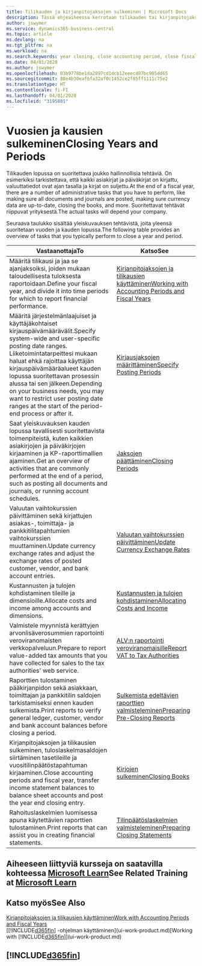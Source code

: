 ```yaml
---
title: Tilikauden ja kirjanpitojaksojen sulkeminen | Microsoft Docs
description: Tässä ohjeaiheessa kerrotaan tilikauden tai kirjanpitojakson sulkemistehtävistä, joita ovat esimerkiksi varmistaminen, että asiakirjat ja päiväkirjat on kirjattu, ja pankkitilien saldojen tarkistaminen.
author: jswymer
ms.service: dynamics365-business-central
ms.topic: article
ms.devlang: na
ms.tgt_pltfrm: na
ms.workload: na
ms.search.keywords: year closing, close accounting period, close fiscal year, bank account detailed trial balance
ms.date: 04/01/2020
ms.author: jswymer
ms.openlocfilehash: 03b9778be1da2897cd1dcb12eeecd87bc905dd65
ms.sourcegitcommit: 88e4b30eaf6fa32af0c1452ce2f85ff1111c75e2
ms.translationtype: HT
ms.contentlocale: fi-FI
ms.lasthandoff: 04/01/2020
ms.locfileid: "3195801"
---
```

# <a name="closing-years-and-periods"></a><span data-ttu-id="8e662-103">Vuosien ja kausien sulkeminen</span><span class="sxs-lookup"><span data-stu-id="8e662-103">Closing Years and Periods</span></span>

<span data-ttu-id="8e662-104">Tilikauden lopussa on suoritettava joukko hallinnollisia tehtäviä. On esimerkiksi tarkistettava, että kaikki asiakirjat ja päiväkirjat on kirjattu, valuuttatiedot ovat ajan tasalla ja kirjat on suljettu.</span><span class="sxs-lookup"><span data-stu-id="8e662-104">At the end of a fiscal year, there are a number of administrative tasks that you have to perform, like making sure all documents and journals are posted, making sure currency data are up-to-date, closing the books, and more.</span></span> <span data-ttu-id="8e662-105">Suoritettavat tehtävät riippuvat yrityksestä.</span><span class="sxs-lookup"><span data-stu-id="8e662-105">The actual tasks will depend your company.</span></span>

<span data-ttu-id="8e662-106">Seuraava taulukko sisältää yleiskuvauksen tehtävistä, joita yleensä suoritetaan vuoden ja kauden lopussa.</span><span class="sxs-lookup"><span data-stu-id="8e662-106">The following table provides an overview of tasks that you typically perform to close a year and period.</span></span>

| <span data-ttu-id="8e662-107">Vastaanottaja</span><span class="sxs-lookup"><span data-stu-id="8e662-107">To</span></span> | <span data-ttu-id="8e662-108">Katso</span><span class="sxs-lookup"><span data-stu-id="8e662-108">See</span></span> |
| --- | --- |
| <span data-ttu-id="8e662-109">Määritä tilikausi ja jaa se ajanjaksoiksi, joiden mukaan taloudellisesta tuloksesta raportoidaan.</span><span class="sxs-lookup"><span data-stu-id="8e662-109">Define your fiscal year, and divide it into time periods for which to report financial performance.</span></span> | [<span data-ttu-id="8e662-110">Kirjanpitojaksojen ja tilikausien käyttäminen</span><span class="sxs-lookup"><span data-stu-id="8e662-110">Working with Accounting Periods and Fiscal Years</span></span>](finance-accounting-periods-and-fiscal-years.md)|
| <span data-ttu-id="8e662-111">Määritä järjestelmänlaajuiset ja käyttäjäkohtaiset kirjauspäivämäärävälit.</span><span class="sxs-lookup"><span data-stu-id="8e662-111">Specify system-wide and user-specific posting date ranges.</span></span> <span data-ttu-id="8e662-112">Liiketoimintatarpeittesi mukaan haluat ehkä rajoittaa käyttäjän kirjauspäivämääräalueet kauden lopussa suoritettavan prosessin alussa tai sen jälkeen.</span><span class="sxs-lookup"><span data-stu-id="8e662-112">Depending on your business needs, you may want to restrict user posting date ranges at the start of the period-end process or after it.</span></span> |[<span data-ttu-id="8e662-113">Kirjausjaksojen määrittäminen</span><span class="sxs-lookup"><span data-stu-id="8e662-113">Specify Posting Periods</span></span>](finance-how-specify-posting-periods.md) |
| <span data-ttu-id="8e662-114">Saat yleiskuvauksen kauden lopussa tavallisesti suoritettavista toimenpiteistä, kuten kaikkien asiakirjojen ja päiväkirjojen kirjaaminen ja KP-raporttimallien ajaminen.</span><span class="sxs-lookup"><span data-stu-id="8e662-114">Get an overview of activities that are commonly performed at the end of a period, such as posting all documents and journals, or running account schedules.</span></span> |[<span data-ttu-id="8e662-115">Jaksojen päättäminen</span><span class="sxs-lookup"><span data-stu-id="8e662-115">Closing Periods</span></span>](year-how-complete-period-end-processes.md) |
| <span data-ttu-id="8e662-116">Valuutan vaihtokurssien päivittäminen sekä kirjattujen asiakas-, toimittaja- ja pankkitilitapahtumien vaihtokurssien muuttaminen.</span><span class="sxs-lookup"><span data-stu-id="8e662-116">Update currency exchange rates and adjust the exchange rates of posted customer, vendor, and bank account entries.</span></span> |[<span data-ttu-id="8e662-117">Valuutan vaihtokurssien päivittäminen</span><span class="sxs-lookup"><span data-stu-id="8e662-117">Update Currency Exchange Rates</span></span>](finance-how-update-currencies.md) |
| <span data-ttu-id="8e662-118">Kustannusten ja tulojen kohdistaminen tileille ja dimensioille.</span><span class="sxs-lookup"><span data-stu-id="8e662-118">Allocate costs and income among accounts and dimensions.</span></span> |[<span data-ttu-id="8e662-119">Kustannusten ja tulojen kohdistaminen</span><span class="sxs-lookup"><span data-stu-id="8e662-119">Allocating Costs and Income</span></span>](year-allocate-costs-income.md) |
| <span data-ttu-id="8e662-120">Valmistele myynnistä kerättyjen arvonlisäverosummien raportointi veroviranomaisten verkkopalveluun.</span><span class="sxs-lookup"><span data-stu-id="8e662-120">Prepare to report value-added tax amounts that you have collected for sales to the tax authorities' web service.</span></span> |[<span data-ttu-id="8e662-121">ALV:n raportointi veroviranomaisille</span><span class="sxs-lookup"><span data-stu-id="8e662-121">Report VAT to Tax Authorities</span></span>](finance-how-report-vat.md)|
| <span data-ttu-id="8e662-122">Raporttien tulostaminen pääkirjanpidon sekä asiakkaan, toimittajan ja pankkitilin saldojen tarkistamiseksi ennen kauden sulkemista.</span><span class="sxs-lookup"><span data-stu-id="8e662-122">Print reports to verify general ledger, customer, vendor and bank account balances before closing a period.</span></span> |[<span data-ttu-id="8e662-123">Sulkemista edeltävien raporttien valmisteleminen</span><span class="sxs-lookup"><span data-stu-id="8e662-123">Preparing Pre-Closing Reports</span></span>](year-prepare-preclose-reports.md) |
| <span data-ttu-id="8e662-124">Kirjanpitojaksojen ja tilikausien sulkeminen, tuloslaskelmasaldojen siirtäminen tasetileille ja vuositilinpäätöstapahtuman kirjaaminen.</span><span class="sxs-lookup"><span data-stu-id="8e662-124">Close accounting periods and fiscal year, transfer income statement balances to balance sheet accounts and post the year end closing entry.</span></span> |[<span data-ttu-id="8e662-125">Kirjojen sulkeminen</span><span class="sxs-lookup"><span data-stu-id="8e662-125">Closing Books</span></span>](year-close-books.md) |
| <span data-ttu-id="8e662-126">Rahoituslaskelmien luomisessa apuna käytettävien raporttien tulostaminen.</span><span class="sxs-lookup"><span data-stu-id="8e662-126">Print reports that can assist you in creating financial statements.</span></span> |[<span data-ttu-id="8e662-127">Tilinpäätöslaskelmien valmisteleminen</span><span class="sxs-lookup"><span data-stu-id="8e662-127">Preparing Closing Statements</span></span>](year-prepare-close-statement.md) |

## <a name="see-related-training-at-microsoft-learn"></a><span data-ttu-id="8e662-128">Aiheeseen liittyviä kursseja on saatavilla kohteessa [Microsoft Learn](/learn/modules/close-fiscal-year-dynamics-365-business-central/index)</span><span class="sxs-lookup"><span data-stu-id="8e662-128">See Related Training at [Microsoft Learn](/learn/modules/close-fiscal-year-dynamics-365-business-central/index)</span></span>

## <a name="see-also"></a><span data-ttu-id="8e662-129">Katso myös</span><span class="sxs-lookup"><span data-stu-id="8e662-129">See Also</span></span>

[<span data-ttu-id="8e662-130">Kirjanpitojaksojen ja tilikausien käyttäminen</span><span class="sxs-lookup"><span data-stu-id="8e662-130">Work with Accounting Periods and Fiscal Years</span></span>](finance-accounting-periods-and-fiscal-years.md)  
<span data-ttu-id="8e662-131">[[!INCLUDE[d365fin](includes/d365fin_md.md)] -ohjelman käyttäminen](ui-work-product.md)</span><span class="sxs-lookup"><span data-stu-id="8e662-131">[Working with [!INCLUDE[d365fin](includes/d365fin_md.md)]](ui-work-product.md)</span></span>

## [!INCLUDE[d365fin](includes/free_trial_md.md)]  
